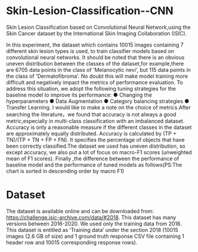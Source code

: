 # Skin-Lesion-Classification--CNN
Skin Lesion Classification based on Convolutional Neural Network,using the Skin Cancer dataset by the International Skin Imaging Collaboration (ISIC).

In this experiment, the dataset which contains 10015 images containing 7 different skin lesion types is used, to train classifier models based on convolutional neural networks.
It should be noted that there is an obvious uneven distribution between the classes of the dataset,for example,there are 6705 data points in the class of 'Melanocytic nevi', but 115 data points in the class of 'Dermatofibroma'.
No doubt this will make model training more difficult and negatively impact the metrics of performance evaluation.  To address this situation, we adopt the following tuning strategies for the baseline model to improve its performance:
● Changing the hyperparameters
● Data Augmentation
● Category balancing strategies
● Transfer Learning.
I would like to make a note on the choice of metrics.After searching the literature，we found that accuracy is not always a good
metric,especially in multi-class classification with an imbalanced dataset. Accuracy is only a reasonable measure if the different classes in the dataset are approximately equally distributed. Accuracy is calculated by (TP + TN)/(TP + TN + FP + FN). It specifies the percentage of objects that have been correctly classified.The dataset we used has uneven distribution, so except accuracy, we also put a lot of focus on macro-F1 scores (unweighted mean of F1 scores).
Finally ,the difference between the performance of baseline model and the performance of tuned models as follows(PS:The chart is sorted in descending order by macro F1)

# Dataset
The dataset is available online and can be downloaded from:
https://challenge.isic-archive.com/data/#2018.
This dataset has many versions between 2016-2020. We used only the training data from 2018. This dataset is entitled as ’Training data’ under the section 2018 (10015 images (2.6 GB of size) and 1 ground truth response CSV file containing 1 header row and 10015 corresponding response rows). 

